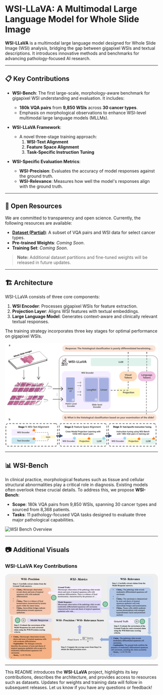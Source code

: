 # WSI-LLaVA: A Multimodal Large Language Model for Whole Slide Image

**WSI-LLaVA** is a multimodal large language model designed for Whole Slide Image (WSI) analysis, bridging the gap between gigapixel WSIs and textual descriptions. It introduces innovative methods and benchmarks for advancing pathology-focused AI research.

---

## 📋 Key Contributions

- **WSI-Bench**: The first large-scale, morphology-aware benchmark for gigapixel WSI understanding and evaluation. It includes:
  - **180k VQA pairs** from **9,850 WSIs** across **30 cancer types**.
  - Emphasis on morphological observations to enhance WSI-level multimodal large language models (MLLMs).
  
- **WSI-LLaVA Framework**:
  - A novel three-stage training approach:
    1. **WSI-Text Alignment**
    2. **Feature Space Alignment**
    3. **Task-Specific Instruction Tuning**

- **WSI-Specific Evaluation Metrics**:
  - **WSI-Precision**: Evaluates the accuracy of model responses against the ground truth.
  - **WSI-Relevance**: Measures how well the model's responses align with the ground truth.

---

## 📂 Open Resources

We are committed to transparency and open science. Currently, the following resources are available:

- **[Dataset (Partial)](./dataset/)**: A subset of VQA pairs and WSI data for select cancer types.
- **Pre-trained Weights**: *Coming Soon*.
- **Training Set**: *Coming Soon*.

> **Note:** Additional dataset partitions and fine-tuned weights will be released in future updates.

---

## 🏗️ Architecture

WSI-LLaVA consists of three core components:
1. **WSI Encoder**: Processes gigapixel WSIs for feature extraction.
2. **Projection Layer**: Aligns WSI features with textual embeddings.
3. **Large Language Model**: Generates context-aware and clinically relevant textual responses.

The training strategy incorporates three key stages for optimal performance on gigapixel WSIs.

![WSI-LLaVA Architecture](image/architecture_new4.png)

---

## 📊 WSI-Bench

In clinical practice, morphological features such as tissue and cellular structural abnormalities play a critical role in diagnosis. Existing models often overlook these crucial details. To address this, we propose **WSI-Bench**:

- **Scope**: 180k VQA pairs from 9,850 WSIs, spanning 30 cancer types and sourced from 8,368 patients.
- **Tasks**: 11 pathology-focused VQA tasks designed to evaluate three major pathological capabilities.

![WSI Bench Overview](image/wsi-beach.png)

---

## 📷 Additional Visuals

### **WSI-LLaVA Key Contributions**
![Key Contributions](image/metric.png)

---

This README introduces the **WSI-LLaVA** project, highlights its key contributions, describes the architecture, and provides access to resources such as datasets. Updates for weights and training data will follow in subsequent releases. Let us know if you have any questions or feedback!